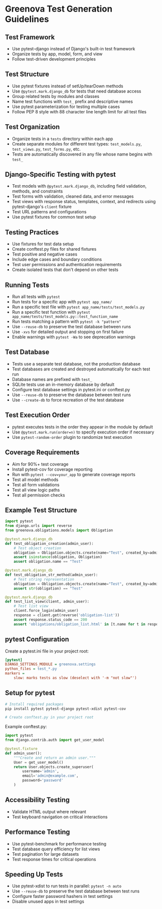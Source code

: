 # Greenova Test Generation Guidelines

## Test Framework

- Use pytest-django instead of Django's built-in test framework
- Organize tests by app, model, form, and view
- Follow test-driven development principles

## Test Structure

- Use pytest fixtures instead of setUp/tearDown methods
- Use `@pytest.mark.django_db` for tests that need database access
- Group related tests by modules and classes
- Name test functions with `test_` prefix and descriptive names
- Use pytest parameterization for testing multiple cases
- Follow PEP 8 style with 88 character line length limit for all test files

## Test Organization

- Organize tests in a `tests` directory within each app
- Create separate modules for different test types: `test_models.py`,
  `test_views.py`, `test_forms.py`, etc.
- Tests are automatically discovered in any file whose name begins with `test_`

## Django-Specific Testing with pytest

- Test models with `@pytest.mark.django_db`, including field validation,
  methods, and constraints
- Test forms with validation, cleaned data, and error messages
- Test views with response status, templates, context, and redirects using
  pytest-django's `client` fixture
- Test URL patterns and configurations
- Use pytest fixtures for common test setup

## Testing Practices

- Use fixtures for test data setup
- Create conftest.py files for shared fixtures
- Test positive and negative cases
- Include edge cases and boundary conditions
- Test user permissions and authentication requirements
- Create isolated tests that don't depend on other tests

## Running Tests

- Run all tests with `pytest`
- Run tests for a specific app with `pytest app_name/`
- Run a specific test file with `pytest app_name/tests/test_models.py`
- Run a specific test function with
  `pytest app_name/tests/test_models.py::test_function_name`
- Run tests matching a pattern with `pytest -k "pattern"`
- Use `--reuse-db` to preserve the test database between runs
- Use `-xvs` for detailed output and stopping on first failure
- Enable warnings with `pytest -Wa` to see deprecation warnings

## Test Database

- Tests use a separate test database, not the production database
- Test databases are created and destroyed automatically for each test run
- Database names are prefixed with `test_`
- SQLite tests use an in-memory database by default
- Configure test database settings in pytest.ini or conftest.py
- Use `--reuse-db` to preserve the database between test runs
- Use `--create-db` to force recreation of the test database

## Test Execution Order

- pytest executes tests in the order they appear in the module by default
- Use `@pytest.mark.run(order=n)` to specify execution order if necessary
- Use `pytest-random-order` plugin to randomize test execution

## Coverage Requirements

- Aim for 90%+ test coverage
- Install pytest-cov for coverage reporting
- Run with `pytest --cov=your_app` to generate coverage reports
- Test all model methods
- Test all form validations
- Test all view logic paths
- Test all permission checks

## Example Test Structure

```python
import pytest
from django.urls import reverse
from greenova.obligations.models import Obligation

@pytest.mark.django_db
def test_obligation_creation(admin_user):
    # Test object creation
    obligation = Obligation.objects.create(name="Test", created_by=admin_user)
    assert isinstance(obligation, Obligation)
    assert obligation.name == "Test"

@pytest.mark.django_db
def test_obligation_str_method(admin_user):
    # Test string representation
    obligation = Obligation.objects.create(name="Test", created_by=admin_user)
    assert str(obligation) == "Test"

@pytest.mark.django_db
def test_list_view(client, admin_user):
    # Test list view
    client.force_login(admin_user)
    response = client.get(reverse('obligation-list'))
    assert response.status_code == 200
    assert 'obligations/obligation_list.html' in [t.name for t in response.templates]
```

## pytest Configuration

Create a pytest.ini file in your project root:

```ini
[pytest]
DJANGO_SETTINGS_MODULE = greenova.settings
python_files = test_*.py
markers =
    slow: marks tests as slow (deselect with '-m "not slow"')
```

## Setup for pytest

```bash
# Install required packages
pip install pytest pytest-django pytest-xdist pytest-cov

# Create conftest.py in your project root
```

Example conftest.py:

```python
import pytest
from django.contrib.auth import get_user_model

@pytest.fixture
def admin_user():
    """Create and return an admin user."""
    User = get_user_model()
    return User.objects.create_superuser(
        username='admin',
        email='admin@example.com',
        password='password'
    )
```

## Accessibility Testing

- Validate HTML output where relevant
- Test keyboard navigation on critical interactions

## Performance Testing

- Use pytest-benchmark for performance testing
- Test database query efficiency for list views
- Test pagination for large datasets
- Test response times for critical operations

## Speeding Up Tests

- Use pytest-xdist to run tests in parallel: `pytest -n auto`
- Use `--reuse-db` to preserve the test database between test runs
- Configure faster password hashers in test settings
- Disable unused apps in test settings
